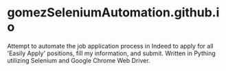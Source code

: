 # gomezSeleniumAutomation.github.io
Attempt to automate the job application process in Indeed to apply for all 'Easily Apply' positions, fill my information, and submit. Written in Pything utilizing Selenium and Google Chrome Web Driver. 

